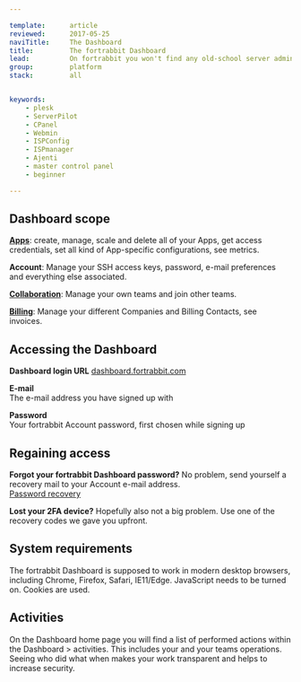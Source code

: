 ```yaml
---

template:      article
reviewed:      2017-05-25
naviTitle:     The Dashboard
title:         The fortrabbit Dashboard
lead:          On fortrabbit you won't find any old-school server admin control panel like CPanel. The fortrabbit dashboard is designed to give you fine-grained control:
group:         platform
stack:         all


keywords:
    - plesk
    - ServerPilot
    - CPanel
    - Webmin
    - ISPConfig
    - ISPmanager
    - Ajenti
    - master control panel
    - beginner

---
```




## Dashboard scope

**[Apps](/app)**: create, manage, scale and delete all of your Apps, get access credentials, set all kind of App-specific configurations, see metrics.

**Account**: Manage your SSH access keys, password, e-mail preferences and everything else associated.

**[Collaboration](/collaboration)**: Manage your own teams and join other teams.

**[Billing](/billing)**: Manage your different Companies and Billing Contacts, see invoices.


## Accessing the Dashboard

**Dashboard login URL** 
[dashboard.fortrabbit.com](https://dashboard.fortrabbit.com)

**E-mail**  
The e-mail address you have signed up with

**Password**  
Your fortrabbit Account password, first chosen while signing up


## Regaining access

**Forgot your fortrabbit Dashboard password?** No problem, send yourself a recovery mail to your Account e-mail address.  
[Password recovery](https://dashboard.fortrabbit.com/password)

**Lost your 2FA device?** Hopefully also not a big problem. Use one of the recovery codes we gave you upfront.



## System requirements

The fortrabbit Dashboard is supposed to work in modern desktop browsers, including Chrome, Firefox, Safari, IE11/Edge. JavaScript needs to be turned on. Cookies are used.



## Activities

On the Dashboard home page you will find a list of performed actions  within the Dashboard > activities. This includes your and your teams operations. Seeing who did what when makes your work transparent and helps to increase security.